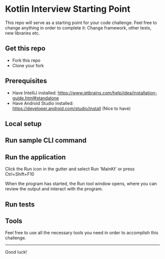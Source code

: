 # Kotlin Interview Starting Point

This repo will serve as a starting point for your code challenge. Feel free to change anything in order to complete it: Change framework, other tests, new libraries etc.

## Get this repo

- Fork this repo
- Clone your fork

## Prerequisites
- Have IntelliJ installed: https://www.jetbrains.com/help/idea/installation-guide.html#standalone
- Have Android Studio installed: https://developer.android.com/studio/install (Nice to have)

## Local setup

## Run sample CLI command

## Run the application
Click the Run icon in the gutter and select Run 'MainKt' or press Ctrl+Shift+F10

When the program has started, the Run tool window opens, where you can review the output and interact with the program.

## Run tests

## Tools
Feel free to use all the necessary tools you need in order to accomplish this challenge.

---

Good luck!
